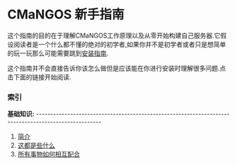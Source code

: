 # CMaNGOS 新手指南
这个指南的目的在于理解CMaNGOS工作原理以及从零开始构建自己服务器.它假设阅读者是一个什么都不懂的绝对的初学者,如果你并不是初学者或者只是想简单的玩一玩那么可能需要跳到[安装指南](https://github.com/cmangos/issues/wiki/Installation-Instructions).

这个指南并不会直接告诉你该怎么做但是应该能在你进行安装时理解很多问题.点击下面的链接开始阅读.

### 索引
**基础知识:**
-----------------------------------------------------------------------------------------------------<br />
1. [简介](https://github.com/cmangos/issues/wiki/Beginners-Guide-Introduction)<br />
2. [这都是些什么](https://github.com/cmangos/issues/wiki/Beginners-Guide-What-Everything-Is)<br />
3. [所有事物如何相互配合](https://github.com/cmangos/issues/wiki/Beginners-Guide-How-Everything-Fits-Together)<br />
<br />
<br />
